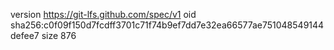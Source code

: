 version https://git-lfs.github.com/spec/v1
oid sha256:c0f09f150d7fcdff3701c71f74b9ef7dd7e32ea66577ae751048549144defee7
size 876

